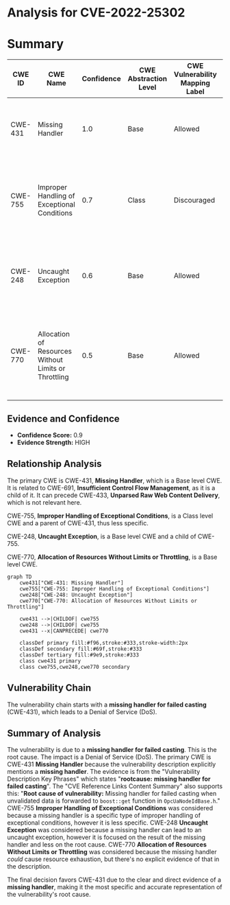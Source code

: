 # Analysis for CVE-2022-25302

# Summary
| CWE ID  | CWE Name  | Confidence | CWE Abstraction Level | CWE Vulnerability Mapping Label | CWE-Vulnerability Mapping Notes |
|---|---|---|---|---|---|
| CWE-431 | Missing Handler | 1.0 | Base | Allowed | Primary CWE. The vulnerability is due to a **missing handler for failed casting**. |
| CWE-755 | Improper Handling of Exceptional Conditions | 0.7 | Class | Discouraged | Secondary candidate. The **missing handler** is a specific case of not properly handling an exceptional condition. |
| CWE-248 | Uncaught Exception | 0.6 | Base | Allowed | Secondary candidate. The **missing handler for a failed casting** can result in an uncaught exception. |
| CWE-770 | Allocation of Resources Without Limits or Throttling | 0.5 | Base | Allowed | Secondary candidate. The **missing handler** could lead to uncontrolled resource allocation under specific circumstances. |

## Evidence and Confidence

*   **Confidence Score:** 0.9
*   **Evidence Strength:** HIGH

## Relationship Analysis
The primary CWE is CWE-431, **Missing Handler**, which is a Base level CWE. It is related to CWE-691, **Insufficient Control Flow Management**, as it is a child of it. It can precede CWE-433, **Unparsed Raw Web Content Delivery**, which is not relevant here.

CWE-755, **Improper Handling of Exceptional Conditions**, is a Class level CWE and a parent of CWE-431, thus less specific.

CWE-248, **Uncaught Exception**, is a Base level CWE and a child of CWE-755.

CWE-770, **Allocation of Resources Without Limits or Throttling**, is a Base level CWE.

```mermaid
graph TD
    cwe431["CWE-431: Missing Handler"]
    cwe755["CWE-755: Improper Handling of Exceptional Conditions"]
    cwe248["CWE-248: Uncaught Exception"]
    cwe770["CWE-770: Allocation of Resources Without Limits or Throttling"]

    cwe431 -->|CHILDOF| cwe755
    cwe248 -->|CHILDOF| cwe755
    cwe431 --x|CANPRECEDE| cwe770
    
    classDef primary fill:#f96,stroke:#333,stroke-width:2px
    classDef secondary fill:#69f,stroke:#333
    classDef tertiary fill:#9e9,stroke:#333
    class cwe431 primary
    class cwe755,cwe248,cwe770 secondary
```

## Vulnerability Chain
The vulnerability chain starts with a **missing handler for failed casting** (CWE-431), which leads to a Denial of Service (DoS).

## Summary of Analysis
The vulnerability is due to a **missing handler for failed casting**. This is the root cause. The impact is a Denial of Service (DoS).
The primary CWE is CWE-431 **Missing Handler** because the vulnerability description explicitly mentions a **missing handler**. The evidence is from the "Vulnerability Description Key Phrases" which states "**rootcause:** **missing handler for failed casting**". The "CVE Reference Links Content Summary" also supports this: "**Root cause of vulnerability:** Missing handler for failed casting when unvalidated data is forwarded to `boost::get` function in `OpcUaNodeIdBase.h`."
CWE-755 **Improper Handling of Exceptional Conditions** was considered because a missing handler is a specific type of improper handling of exceptional conditions, however it is less specific.
CWE-248 **Uncaught Exception** was considered because a missing handler can lead to an uncaught exception, however it is focused on the result of the missing handler and less on the root cause.
CWE-770 **Allocation of Resources Without Limits or Throttling** was considered because the missing handler *could* cause resource exhaustion, but there's no explicit evidence of that in the description.

The final decision favors CWE-431 due to the clear and direct evidence of a **missing handler**, making it the most specific and accurate representation of the vulnerability's root cause.